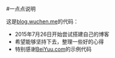 ﻿#一点点说明

这是[blog.wuchen.me](blog.wuchen.me)的代码：

* 2015年7月26日开始尝试搭建自己的博客
* 希望能够坚持下去，整理一些好的心得
* 特别感谢[BeiYuu.com](http://beiyuu.com)的示例代码